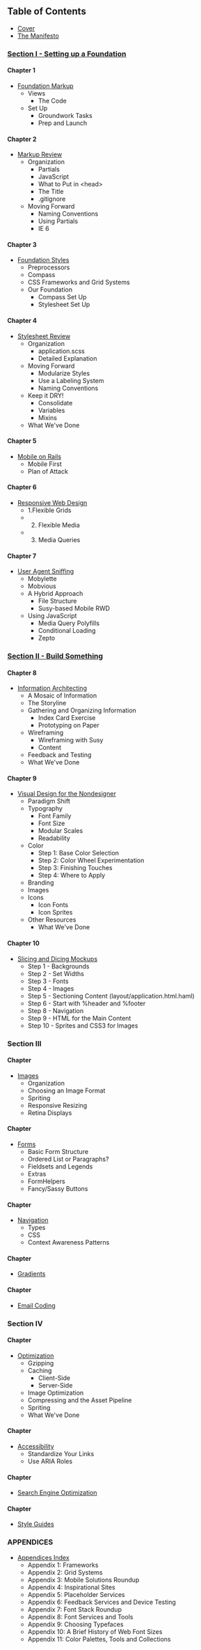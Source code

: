 Table of Contents
-----------------

- [Cover][]
- [The Manifesto][]

### [Section I - Setting up a Foundation][Section I]

#### Chapter 1
- [Foundation Markup][Chapter 1]
    - Views
        - The Code
    - Set Up
        - Groundwork Tasks
        - Prep and Launch

#### Chapter 2
- [Markup Review][Chapter 2]
    - Organization
        - Partials
        - JavaScript
        - What to Put in \<head>
        - The Title
        - .gitignore
    - Moving Forward
        - Naming Conventions
        - Using Partials
        - IE 6

#### Chapter 3
- [Foundation Styles][Chapter 3]
    - Preprocessors
    - Compass
    - CSS Frameworks and Grid Systems
    - Our Foundation
        - Compass Set Up
        - Stylesheet Set Up

#### Chapter 4
- [Stylesheet Review][Chapter 4]
    - Organization
        - application.scss
        - Detailed Explanation
    - Moving Forward
        - Modularize Styles
        - Use a Labeling System
        - Naming Conventions
    - Keep it DRY!
        - Consolidate
        - Variables
        - Mixins
    - What We've Done

#### Chapter 5
- [Mobile on Rails][Chapter 5]
    - Mobile First
    - Plan of Attack

#### Chapter 6
- [Responsive Web Design][Chapter 6]
    - 1.Flexible Grids
    - 2. Flexible Media
    - 3. Media Queries

#### Chapter 7
- [User Agent Sniffing][Chapter 7]
    - Mobylette
    - Mobvious
    - A Hybrid Approach
        - File Structure
        - Susy-based Mobile RWD
    - Using JavaScript
        - Media Query Polyfills
        - Conditional Loading
        - Zepto

### [Section II - Build Something][Section II]

#### Chapter 8
- [Information Architecting][Chapter 8]
    - A Mosaic of Information
    - The Storyline
    - Gathering and Organizing Information
        - Index Card Exercise
        - Prototyping on Paper
    - Wireframing
        - Wireframing with Susy
        - Content
    - Feedback and Testing
    - What We've Done

#### Chapter 9
- [Visual Design for the Nondesigner][Chapter 9]
    - Paradigm Shift
    - Typography
        - Font Family
        - Font Size
        - Modular Scales
        - Readability
    - Color
        - Step 1: Base Color Selection
        - Step 2: Color Wheel Experimentation
        - Step 3: Finishing Touches
        - Step 4: Where to Apply
    - Branding
    - Images
    - Icons
        - Icon Fonts
        - Icon Sprites
    - Other Resources
        - What We've Done

#### Chapter 10
- [Slicing and Dicing Mockups][Chapter 10]
  - Step 1 - Backgrounds
  - Step 2 - Set Widths
  - Step 3 - Fonts
  - Step 4 - Images
  - Step 5 - Sectioning Content (layout/application.html.haml)
  - Step 6 - Start with %header and %footer
  - Step 8 - Navigation
  - Step 9 - HTML for the Main Content
  - Step 10 - Sprites and CSS3 for Images

### Section III

#### Chapter
- [Images][]
    - Organization
    - Choosing an Image Format
    - Spriting
    - Responsive Resizing
    - Retina Displays

#### Chapter
- [Forms][]
    - Basic Form Structure
    - Ordered List or Paragraphs?
    - Fieldsets and Legends
    - Extras
    - FormHelpers
    - Fancy/Sassy Buttons

#### Chapter
- [Navigation][]
    - Types
    - CSS
    - Context Awareness Patterns

#### Chapter
- [Gradients][]

#### Chapter
- [Email Coding][]

### Section IV

#### Chapter
- [Optimization][]
    - Gzipping
    - Caching
        - Client-Side
        - Server-Side
    - Image Optimization
    - Compressing and the Asset Pipeline
    - Spriting
    - What We've Done

#### Chapter
- [Accessibility][]
    - Standardize Your Links
    - Use ARIA Roles

#### Chapter
- [Search Engine Optimization][]

#### Chapter
- [Style Guides][]

### APPENDICES

- [Appendices Index][Appendices]
  - Appendix 1: Frameworks
  - Appendix 2: Grid Systems
  - Appendix 3: Mobile Solutions Roundup
  - Appendix 4: Inspirational Sites
  - Appendix 5: Placeholder Services
  - Appendix 6: Feedback Services and Device Testing
  - Appendix 7: Font Stack Roundup
  - Appendix 8: Font Services and Tools
  - Appendix 9: Choosing Typefaces
  - Appendix 10: A Brief History of Web Font Sizes
  - Appendix 11: Color Palettes, Tools and Collections

[Cover]:                https://github.com/maxxiimo/the-front-end-manifesto/blob/master/COVER.md
[The Manifesto]:        https://github.com/maxxiimo/the-front-end-manifesto/blob/master/the-manifesto.md

[Section I]:            https://github.com/maxxiimo/the-front-end-manifesto/blob/master/section-1.md
[Chapter 1]:            https://github.com/maxxiimo/the-front-end-manifesto/blob/master/chp1-foundation-markup.md
[Chapter 2]:            https://github.com/maxxiimo/the-front-end-manifesto/blob/master/chp2-markup-review.md
[Chapter 3]:            https://github.com/maxxiimo/the-front-end-manifesto/blob/master/chp3-foundation-styles.md
[Chapter 4]:            https://github.com/maxxiimo/the-front-end-manifesto/blob/master/chp4-stylesheet-review.md
[Chapter 5]:            https://github.com/maxxiimo/the-front-end-manifesto/blob/master/chp5-mobile-on-rails.md
[Chapter 6]:            https://github.com/maxxiimo/the-front-end-manifesto/blob/master/chp6-responsive-web-design.md
[Chapter 7]:            https://github.com/maxxiimo/the-front-end-manifesto/blob/master/chp7-user-agent-sniffing.md

[Section II]:           https://github.com/maxxiimo/the-front-end-manifesto/blob/master/section-2.md
[Chapter 8]:            https://github.com/maxxiimo/the-front-end-manifesto/blob/master/chp8-information-architecting.md
[Chapter 9]:            https://github.com/maxxiimo/the-front-end-manifesto/blob/master/chp9-visual-design-for-the-nondesigner.md
[Chapter 10]:           https://github.com/maxxiimo/the-front-end-manifesto/blob/master/chp10-slicing-and-dicing-mockups.md

[Images]:               https://github.com/maxxiimo/the-front-end-manifesto/blob/master/images.md
[Forms]:                https://github.com/maxxiimo/the-front-end-manifesto/blob/master/forms.md
[Navigation]:           https://github.com/maxxiimo/the-front-end-manifesto/blob/master/navigation.md
[Gradients]:            https://github.com/maxxiimo/the-front-end-manifesto/blob/master/gradients.md
[Email Coding]:         https://github.com/maxxiimo/the-front-end-manifesto/blob/master/email-coding.md
[Refactoring]:          https://github.com/maxxiimo/the-front-end-manifesto/blob/master/refactoring.md
[Optimization]:         https://github.com/maxxiimo/the-front-end-manifesto/blob/master/optimization.md
[Accessibility]:        https://github.com/maxxiimo/the-front-end-manifesto/blob/master/accessibility.md
[Search Engine Optimization]: https://github.com/maxxiimo/the-front-end-manifesto/blob/master/search-engine-optimization.md
[Style Guides]:         https://github.com/maxxiimo/the-front-end-manifesto/blob/master/style-guides.md

[Appendices]:           https://github.com/maxxiimo/the-front-end-manifesto/blob/master/appendices.md
